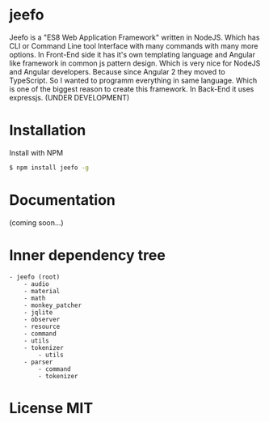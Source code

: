 # jeefo
Jeefo is a "ES8 Web Application Framework" written in NodeJS. Which has CLI or 
Command Line tool Interface with many commands with many more options. In 
Front-End side it has it's own templating language and Angular like framework 
in common js pattern design. Which is very nice for NodeJS and Angular 
developers. Because since Angular 2 they moved to TypeScript. So I wanted to 
programm everything in same language. Which is one of the biggest reason to 
create this framework. In Back-End it uses expressjs. (UNDER DEVELOPMENT)

# Installation
Install with NPM
```sh
$ npm install jeefo -g
```

# Documentation
(coming soon...)

# Inner dependency tree
    - jeefo (root)
        - audio
        - material
        - math
        - monkey_patcher
        - jqlite
        - observer
        - resource
        - command
        - utils
        - tokenizer
            - utils
        - parser
            - command
            - tokenizer

# License MIT
